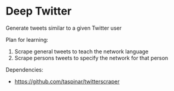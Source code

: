 # Deep Twitter

Generate tweets similar to a given Twitter user

Plan for learning: 
1. Scrape general tweets to teach the network language
2. Scrape persons tweets to specify the network for that person

Dependencies:
* https://github.com/taspinar/twitterscraper